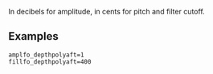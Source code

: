 ---
---
In decibels for amplitude, in cents for pitch and filter cutoff.

## Examples

```
amplfo_depthpolyaft=1
fillfo_depthpolyaft=400
```
